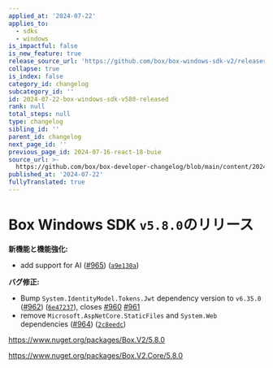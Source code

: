 ```yaml
---
applied_at: '2024-07-22'
applies_to:
  - sdks
  - windows
is_impactful: false
is_new_feature: true
release_source_url: 'https://github.com/box/box-windows-sdk-v2/releases/tag/v5.8.0'
collapse: true
is_index: false
category_id: changelog
subcategory_id: ''
id: 2024-07-22-box-windows-sdk-v580-released
rank: null
total_steps: null
type: changelog
sibling_id: ''
parent_id: changelog
next_page_id: ''
previous_page_id: 2024-07-16-react-18-buie
source_url: >-
  https://github.com/box/box-developer-changelog/blob/main/content/2024/07-22-box-windows-sdk-v580-released.md
published_at: '2024-07-22'
fullyTranslated: true
---
```

# Box Windows SDK `v5.8.0`のリリース

**新機能と機能強化:**

* add support for AI ([#965][1]) ([`a9e130a`][2])

**バグ修正:**

* Bump `System.IdentityModel.Tokens.Jwt` dependency version to `v6.35.0` ([#962][3]) ([`6e47237`][4]), closes [#960][5] [#961][6]
* remove `Microsoft.AspNetCore.StaticFiles` and `System.Web` dependencies ([#964][7]) ([`2c8eedc`][8])

<https://www.nuget.org/packages/Box.V2/5.8.0>

<https://www.nuget.org/packages/Box.V2.Core/5.8.0>

[1]: https://github.com/box/box-windows-sdk-v2/issues/965

[2]: https://github.com/box/box-windows-sdk-v2/commit/a9e130a99cf9862f9b50178a6188b2820f9f2c32

[3]: https://github.com/box/box-windows-sdk-v2/issues/962

[4]: https://github.com/box/box-windows-sdk-v2/commit/6e472378e2fccea2db67bf5ef0eb017a31491703

[5]: https://github.com/box/box-windows-sdk-v2/issues/960

[6]: https://github.com/box/box-windows-sdk-v2/issues/961

[7]: https://github.com/box/box-windows-sdk-v2/issues/964

[8]: https://github.com/box/box-windows-sdk-v2/commit/2c8eedc91c473aca52249aad443345471ca7eafc
